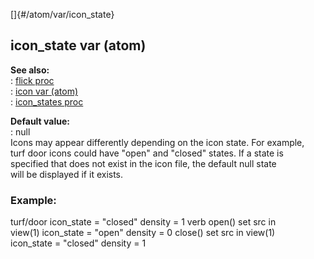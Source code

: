 []{#/atom/var/icon_state}    
## icon_state var (atom)    
**See also:**    
:   [flick proc](/ref/proc/flick/flick.md)    
:   [icon var (atom)](/ref/atom/var/icon/icon.md)    
:   [icon_states proc](/ref/proc/icon_states/icon_states.md)    
<!-- -->    
**Default value:**    
:   null    
Icons may appear differently depending on the icon state. For example,    
turf door icons could have \"open\" and \"closed\" states. If a state is    
specified that does not exist in the icon file, the default null state    
will be displayed if it exists.    
### Example:    
turf/door icon_state = \"closed\" density = 1 verb open() set src in    
view(1) icon_state = \"open\" density = 0 close() set src in view(1)    
icon_state = \"closed\" density = 1  